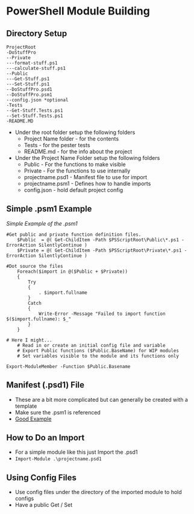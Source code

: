 # PowerShell Module Building #

## Directory Setup ##

    ProjectRoot
    -DoStuffPro
    --Private
    ---format-stuff.ps1
    ---calculate-stuff.ps1
    --Public
    ---Get-Stuff.ps1
    ---Set-Stuff.ps1
    --DoStuffPro.psd1
    --DoStuffPro.psm1
    --config.json *optional
    -Tests
    --Get-Stuff.Tests.ps1
    --Set-Stuff.Tests.ps1
    -README.MD

*  Under the root folder setup the following folders
   *  Project Name folder - for the contents
   *  Tests - for the pester tests
   *  README.md - for the info about the project
*  Under the Project Name Folder setup the following folders
   *  Public - For the functions to make visible
   *  Private - For the functions to use internally
   *  projectname.psd1 - Manifest file to use for import
   *  projectname.psm1 - Defines how to handle imports
   *  config.json - hold default project config


## Simple .psm1 Example ##
*Simple Example of the .psm1*
    
      
    #Get public and private function definition files.
        $Public  = @( Get-ChildItem -Path $PSScriptRoot\Public\*.ps1 -ErrorAction SilentlyContinue )
        $Private = @( Get-ChildItem -Path $PSScriptRoot\Private\*.ps1 -ErrorAction SilentlyContinue )

    #Dot source the files
        Foreach($import in @($Public + $Private))
        {
            Try
            {
                . $import.fullname
            }
            Catch
            {
                Write-Error -Message "Failed to import function $($import.fullname): $_"
            }
        }

    # Here I might...
        # Read in or create an initial config file and variable
        # Export Public functions ($Public.BaseName) for WIP modules
        # Set variables visible to the module and its functions only

    Export-ModuleMember -Function $Public.Basename

## Manifest (.psd1) File ##

* These are a bit more complicated but can generally be created with a template
* Make sure the .psm1 is referenced
* [Good Example](https://github.com/RamblingCookieMonster/PSStackExchange/blob/db1277453374cb16684b35cf93a8f5c97288c41f/PSStackExchange/PSStackExchange.psd1)

## How to Do an Import ##

* For a simple module like this just Import the .psd1
* `Import-Module .\projectname.psd1`

## Using Config Files ##

* Use config files under the directory of the imported module to hold configs
* Have a public Get / Set